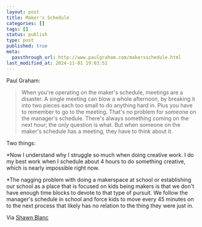 ```yaml
---
layout: post
title: Maker's Schedule
categories: []
tags: []
status: publish
type: post
published: true
meta:
  passthrough_url: http://www.paulgraham.com/makersschedule.html
last_modified_at: 2024-11-01 19:03:51
---
```


Paul Graham:


>When you're operating on the maker's schedule, meetings are a disaster. A single meeting can blow a whole afternoon, by breaking it into two pieces each too small to do anything hard in. Plus you have to remember to go to the meeting. That's no problem for someone on the manager's schedule. There's always something coming on the next hour; the only question is what. But when someone on the maker's schedule has a meeting, they have to think about it.



Two things:


*Now I understand why I struggle so much when doing creative work. I do my best work when I schedule about 4 hours to do something creative, which is nearly impossible right now.


*The nagging problem with doing a makerspace at school or establishing our school as a place that is focused on kids being makers is that we don't have enough time blocks to devote to that type of pursuit. We follow the manager's schedule in school and force kids to move every 45 minutes on to the next process that likely has no relation to the thing they were just in.


Via 
[Shawn Blanc](http://shawnblanc.net/2015/01/makers-managers/)
